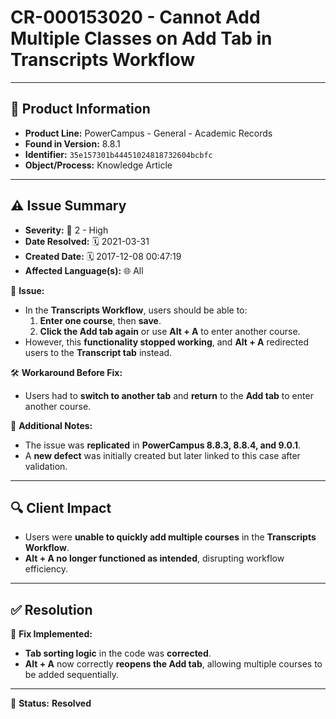 # CR-000153020 - Cannot Add Multiple Classes on Add Tab in Transcripts Workflow

---

## 📌 Product Information
- **Product Line:** PowerCampus - General - Academic Records  
- **Found in Version:** 8.8.1  
- **Identifier:** `35e157301b44451024818732604bcbfc`  
- **Object/Process:** Knowledge Article  

---

## ⚠️ Issue Summary
- **Severity:** 🔴 2 - High  
- **Date Resolved:** 🗓️ 2021-03-31  
- **Created Date:** 🗓️ 2017-12-08 00:47:19  
- **Affected Language(s):** 🌐 All  

🔹 **Issue:**  
- In the **Transcripts Workflow**, users should be able to:  
  1. **Enter one course**, then **save**.  
  2. **Click the Add tab again** or use **Alt + A** to enter another course.  
- However, this **functionality stopped working**, and **Alt + A** redirected users to the **Transcript tab** instead.  

🛠 **Workaround Before Fix:**  
- Users had to **switch to another tab** and **return** to the **Add tab** to enter another course.  

📌 **Additional Notes:**  
- The issue was **replicated** in **PowerCampus 8.8.3, 8.8.4, and 9.0.1**.  
- A **new defect** was initially created but later linked to this case after validation.  

---

## 🔍 Client Impact
- Users were **unable to quickly add multiple courses** in the **Transcripts Workflow**.  
- **Alt + A no longer functioned as intended**, disrupting workflow efficiency.  

---

## ✅ Resolution
🔧 **Fix Implemented:**  
- **Tab sorting logic** in the code was **corrected**.  
- **Alt + A** now correctly **reopens the Add tab**, allowing multiple courses to be added sequentially.  

---

🚀 **Status:** **Resolved**
